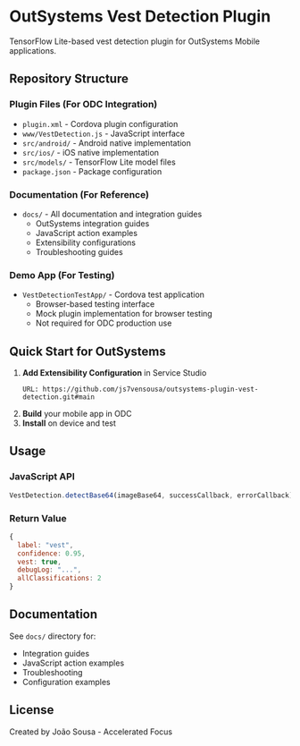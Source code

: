# OutSystems Vest Detection Plugin

TensorFlow Lite-based vest detection plugin for OutSystems Mobile applications.

## Repository Structure

### Plugin Files (For ODC Integration)
- `plugin.xml` - Cordova plugin configuration
- `www/VestDetection.js` - JavaScript interface
- `src/android/` - Android native implementation
- `src/ios/` - iOS native implementation  
- `src/models/` - TensorFlow Lite model files
- `package.json` - Package configuration

### Documentation (For Reference)
- `docs/` - All documentation and integration guides
  - OutSystems integration guides
  - JavaScript action examples
  - Extensibility configurations
  - Troubleshooting guides

### Demo App (For Testing)
- `VestDetectionTestApp/` - Cordova test application
  - Browser-based testing interface
  - Mock plugin implementation for browser testing
  - Not required for ODC production use

## Quick Start for OutSystems

1. **Add Extensibility Configuration** in Service Studio
   ```
   URL: https://github.com/js7vensousa/outsystems-plugin-vest-detection.git#main
   ```
2. **Build** your mobile app in ODC
3. **Install** on device and test

## Usage

### JavaScript API
```javascript
VestDetection.detectBase64(imageBase64, successCallback, errorCallback);
```

### Return Value
```javascript
{
  label: "vest",
  confidence: 0.95,
  vest: true,
  debugLog: "...",
  allClassifications: 2
}
```

## Documentation

See `docs/` directory for:
- Integration guides
- JavaScript action examples
- Troubleshooting
- Configuration examples

## License

Created by João Sousa - Accelerated Focus
